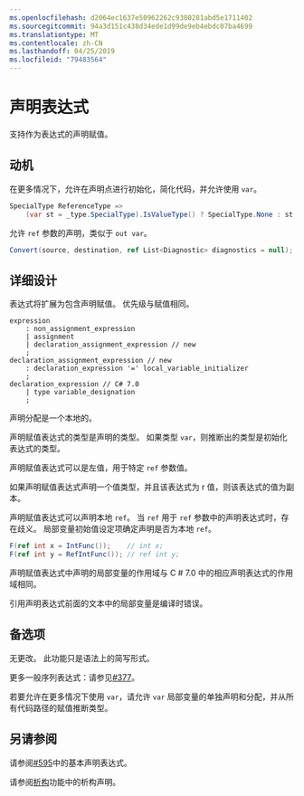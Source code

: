 ```yaml
---
ms.openlocfilehash: d2064ec1637e50962262c9380281abd5e1711402
ms.sourcegitcommit: 94a3d151c438d34ede1d99de9eb4ebdc07ba4699
ms.translationtype: MT
ms.contentlocale: zh-CN
ms.lasthandoff: 04/25/2019
ms.locfileid: "79483564"
---
```

# <a name="declaration-expressions"></a>声明表达式

支持作为表达式的声明赋值。

## <a name="motivation"></a>动机
[motivation]: #motivation

在更多情况下，允许在声明点进行初始化，简化代码，并允许使用 `var`。

```csharp
SpecialType ReferenceType =>
    (var st = _type.SpecialType).IsValueType() ? SpecialType.None : st;
```

允许 `ref` 参数的声明，类似于 `out var`。

```csharp
Convert(source, destination, ref List<Diagnostic> diagnostics = null);
```

## <a name="detailed-design"></a>详细设计
[design]: #detailed-design

表达式将扩展为包含声明赋值。 优先级与赋值相同。

```antlr
expression
    : non_assignment_expression
    | assignment
    | declaration_assignment_expression // new
    ;
declaration_assignment_expression // new
    : declaration_expression '=' local_variable_initializer
    ;
declaration_expression // C# 7.0
    | type variable_designation
    ;
```

声明分配是一个本地的。

声明赋值表达式的类型是声明的类型。
如果类型 `var`，则推断出的类型是初始化表达式的类型。 

声明赋值表达式可以是左值，用于特定 `ref` 参数值。

如果声明赋值表达式声明一个值类型，并且该表达式为 r 值，则该表达式的值为副本。

声明赋值表达式可以声明本地 `ref`。
当 `ref` 用于 `ref` 参数中的声明表达式时，存在歧义。
局部变量初始值设定项确定声明是否为本地 `ref`。

```csharp
F(ref int x = IntFunc());    // int x;
F(ref int y = RefIntFunc()); // ref int y;
```

声明赋值表达式中声明的局部变量的作用域与 C # 7.0 中的相应声明表达式的作用域相同。

引用声明表达式前面的文本中的局部变量是编译时错误。

## <a name="alternatives"></a>备选项
[alternatives]: #alternatives
无更改。 此功能只是语法上的简写形式。

更多一般序列表达式：请参见[#377](https://github.com/dotnet/csharplang/issues/377)。

若要允许在更多情况下使用 `var`，请允许 `var` 局部变量的单独声明和分配，并从所有代码路径的赋值推断类型。

## <a name="see-also"></a>另请参阅
[see-also]: #see-also
请参阅[#595](https://github.com/dotnet/csharplang/issues/595)中的基本声明表达式。

请参阅[析构](https://github.com/dotnet/roslyn/blob/master/docs/features/deconstruction.md)功能中的析构声明。
